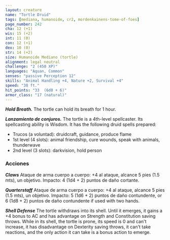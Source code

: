 ```yaml
---
layout: creature
name: "Tortle Druid"
tags: [mediana, humanoide, cr2, mordenkainens-tome-of-foes]
page_number: 242
cha: 12 (+1)
wis: 15 (+2)
int: 11 (0)
con: 12 (+1)
dex: 10 (0)
str: 14 (+2)
size: Humanoide Mediano (tortle)
alignment: legal neutral
challenge: "2 (450 XP)"
languages: "Aquan, Common"
senses: "passive Perception 12"
skills: "Animal Handling +4, Nature +2, Survival +4"
speed: "30 ft."
hit_points: "33  (6d8 + 6)"
armor_class: "17 (natural)"
---
```


***Hold Breath.*** The tortle can hold its breath for 1 hour.

***Lanzamiento de conjuros.*** The tortle is a 4th-level spellcaster. Its spellcasting ability is Wisdom. It has the following druid spells prepared:
* Trucos (a voluntad): druidcraft, guidance, produce flame
* 1st level (4 slots): animal friendship, cure wounds, speak with animals, thunderwave
* 2nd level (3 slots): darkvision, hold person

### Acciones

***Claws*** Ataque de arma cuerpo a cuerpo: +4 al ataque, alcance 5 pies (1.5 mts), un objetivo. Impacto: 4 (1d4 + 2) puntos de daño cortante.

***Quarterstaff*** Ataque de arma cuerpo a cuerpo: +4 al ataque, alcance 5 pies (1.5 mts), un objetivo. Impacto: 5 (1d6 + 2) puntos de daño contundente, or 6 (1d8 + 2) puntos de daño contundente if used with two hands.

***Shell Defense*** The tortle withdraws into its shell. Until it emerges, it gains a +4 bonus to AC and has advantage on Strength and Constitution saving throws. While in its shell, the tortle is prone, its speed is 0 and can't increase, it has disadvantage on Dexterity saving throws, it can't take reactions, and the only action it can take is a bonus action to emerge.
